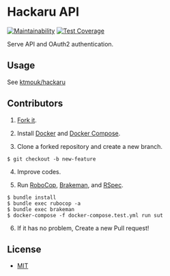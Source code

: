 # Hackaru API

[![Maintainability](https://api.codeclimate.com/v1/badges/95e37cce5262a1c83fa5/maintainability)](https://codeclimate.com/github/ktmouk/hackaru-api/maintainability)
[![Test Coverage](https://api.codeclimate.com/v1/badges/95e37cce5262a1c83fa5/test_coverage)](https://codeclimate.com/github/ktmouk/hackaru-api/test_coverage)

Serve API and OAuth2 authentication.

## Usage

See [ktmouk/hackaru](https://github.com/ktmouk/hackaru)

## Contributors

1. [Fork it](https://github.com/ktmouk/hackaru-api/fork).

2. Install [Docker](https://docs.docker.com/install/) and [Docker Compose](https://docs.docker.com/compose/install/).

3. Clone a forked repository and create a new branch.
```
$ git checkout -b new-feature
```

4. Improve codes.

5. Run [RoboCop](https://github.com/rubocop-hq/rubocop), [Brakeman](https://github.com/presidentbeef/brakeman), and [RSpec](https://github.com/rspec/rspec).
```
$ bundle install
$ bundle exec rubocop -a
$ bundle exec brakeman
$ docker-compose -f docker-compose.test.yml run sut
```

6. If it has no problem, Create a new Pull request!

## License

- [MIT](./LICENSE)
